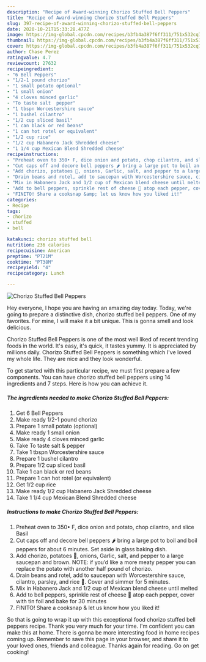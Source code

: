 ```yaml
---
description: "Recipe of Award-winning Chorizo Stuffed Bell Peppers"
title: "Recipe of Award-winning Chorizo Stuffed Bell Peppers"
slug: 397-recipe-of-award-winning-chorizo-stuffed-bell-peppers
date: 2020-10-21T15:33:28.477Z
image: https://img-global.cpcdn.com/recipes/b3fb4a387f6ff311/751x532cq70/chorizo-stuffed-bell-peppers-recipe-main-photo.jpg
thumbnail: https://img-global.cpcdn.com/recipes/b3fb4a387f6ff311/751x532cq70/chorizo-stuffed-bell-peppers-recipe-main-photo.jpg
cover: https://img-global.cpcdn.com/recipes/b3fb4a387f6ff311/751x532cq70/chorizo-stuffed-bell-peppers-recipe-main-photo.jpg
author: Chase Perez
ratingvalue: 4.7
reviewcount: 27632
recipeingredient:
- "6 Bell Peppers"
- "1/2-1 pound chorizo"
- "1 small potato optional"
- "1 small onion"
- "4 cloves minced garlic"
- "To taste salt  pepper"
- "1 tbspn Worcestershire sauce"
- "1 bushel cilantro"
- "1/2 cup sliced basil"
- "1 can black or red beans"
- "1 can hot rotel or equivalent"
- "1/2 cup rice"
- "1/2 cup Habanero Jack Shredded cheese"
- "1 1/4 cup Mexican Blend Shredded cheese"
recipeinstructions:
- "Preheat oven to 350• F, dice onion and potato, chop cilantro, and slice Basil"
- "Cut caps off and decore bell peppers 🌶 bring a large pot to boil and boil peppers for about 6 minutes. Set aside in glass baking dish."
- "Add chorizo, potatoes 🥔, onions, Garlic, salt, and pepper to a large saucepan and brown. NOTE: if you’d like a more meaty pepper you can replace the potato with another half pound of chorizo."
- "Drain beans and rotel, add to saucepan with Worcestershire sauce, cilantro, parsley, and rice 🍚. Cover and simmer for 5 minutes."
- "Mix in Habanero Jack and 1/2 cup of Mexican blend cheese until melted"
- "Add to bell peppers, sprinkle rest of cheese 🧀 atop each pepper, cover with tin foil and bake for 30 minutes"
- "FINITO! Share a cooksnap &amp; let us know how you liked it!"
categories:
- Recipe
tags:
- chorizo
- stuffed
- bell

katakunci: chorizo stuffed bell 
nutrition: 236 calories
recipecuisine: American
preptime: "PT21M"
cooktime: "PT38M"
recipeyield: "4"
recipecategory: Lunch

---
```



![Chorizo Stuffed Bell Peppers](https://img-global.cpcdn.com/recipes/b3fb4a387f6ff311/751x532cq70/chorizo-stuffed-bell-peppers-recipe-main-photo.jpg)

Hey everyone, I hope you are having an amazing day today. Today, we're going to prepare a distinctive dish, chorizo stuffed bell peppers. One of my favorites. For mine, I will make it a bit unique. This is gonna smell and look delicious.



Chorizo Stuffed Bell Peppers is one of the most well liked of recent trending foods in the world. It's easy, it's quick, it tastes yummy. It is appreciated by millions daily. Chorizo Stuffed Bell Peppers is something which I've loved my whole life. They are nice and they look wonderful.


To get started with this particular recipe, we must first prepare a few components. You can have chorizo stuffed bell peppers using 14 ingredients and 7 steps. Here is how you can achieve it.

<!--inarticleads1-->

##### The ingredients needed to make Chorizo Stuffed Bell Peppers:

1. Get 6 Bell Peppers
1. Make ready 1/2-1 pound chorizo
1. Prepare 1 small potato (optional)
1. Make ready 1 small onion
1. Make ready 4 cloves minced garlic
1. Take To taste salt &amp; pepper
1. Take 1 tbspn Worcestershire sauce
1. Prepare 1 bushel cilantro
1. Prepare 1/2 cup sliced basil
1. Take 1 can black or red beans
1. Prepare 1 can hot rotel (or equivalent)
1. Get 1/2 cup rice
1. Make ready 1/2 cup Habanero Jack Shredded cheese
1. Take 1 1/4 cup Mexican Blend Shredded cheese




<!--inarticleads2-->

##### Instructions to make Chorizo Stuffed Bell Peppers:

1. Preheat oven to 350• F, dice onion and potato, chop cilantro, and slice Basil
1. Cut caps off and decore bell peppers 🌶 bring a large pot to boil and boil peppers for about 6 minutes. Set aside in glass baking dish.
1. Add chorizo, potatoes 🥔, onions, Garlic, salt, and pepper to a large saucepan and brown. NOTE: if you’d like a more meaty pepper you can replace the potato with another half pound of chorizo.
1. Drain beans and rotel, add to saucepan with Worcestershire sauce, cilantro, parsley, and rice 🍚. Cover and simmer for 5 minutes.
1. Mix in Habanero Jack and 1/2 cup of Mexican blend cheese until melted
1. Add to bell peppers, sprinkle rest of cheese 🧀 atop each pepper, cover with tin foil and bake for 30 minutes
1. FINITO! Share a cooksnap &amp; let us know how you liked it!




So that is going to wrap it up with this exceptional food chorizo stuffed bell peppers recipe. Thank you very much for your time. I'm confident you can make this at home. There is gonna be more interesting food in home recipes coming up. Remember to save this page in your browser, and share it to your loved ones, friends and colleague. Thanks again for reading. Go on get cooking!
